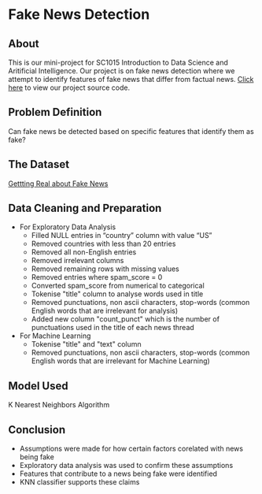 # Fake News Detection
## About
This is our mini-project for SC1015 Introduction to Data Science and Aritificial Intelligence. Our project is on fake news detection where we attempt to identify features of fake news that differ from factual news. [Click here](https://github.com/cplAloysius/SC7_Group4_MiniProject/blob/main/DataPrep%2BEDA%2BML.ipynb) to view our project source code.
## Problem Definition
Can fake news be detected based on specific features that identify them as fake?
## The Dataset
[Gettting Real about Fake News](https://www.kaggle.com/datasets/mrisdal/fake-news)
## Data Cleaning and Preparation
- For Exploratory Data Analysis
  - Filled NULL entries in “country” column with value “US”
  - Removed countries with less than 20 entries
  - Removed all non-English entries
  - Removed irrelevant columns
  - Removed remaining rows with missing values
  - Removed entries where spam_score = 0
  - Converted spam_score from numerical to categorical
  - Tokenise "title" column to analyse words used in title
  - Removed punctuations, non ascii characters, stop-words (common English words that are irrelevant for analysis)
  - Added new column "count_punct" which is the number of punctuations used in the title of each news thread
- For Machine Learning
  - Tokenise "title" and "text" column
  - Removed punctuations, non ascii characters, stop-words (common English words that are irrelevant for Machine Learning)
## Model Used
K Nearest Neighbors Algorithm
## Conclusion
- Assumptions were made for how certain factors corelated with news being fake
- Exploratory data analysis was used to confirm these assumptions
- Features that contribute to a news being fake were identified
- KNN classifier supports these claims

